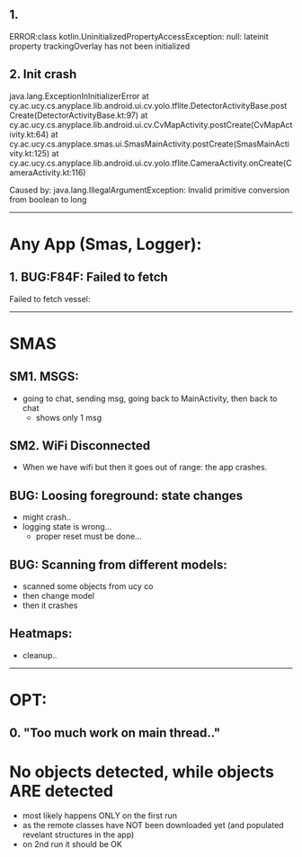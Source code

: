 ## 1.
ERROR:class kotlin.UninitializedPropertyAccessException: null: lateinit property trackingOverlay has
not been initialized

## 2. Init crash

java.lang.ExceptionInInitializerError
at cy.ac.ucy.cs.anyplace.lib.android.ui.cv.yolo.tflite.DetectorActivityBase.postCreate(DetectorActivityBase.kt:97)
  at cy.ac.ucy.cs.anyplace.lib.android.ui.cv.CvMapActivity.postCreate(CvMapActivity.kt:64)
  at cy.ac.ucy.cs.anyplace.smas.ui.SmasMainActivity.postCreate(SmasMainActivity.kt:125)
  at cy.ac.ucy.cs.anyplace.lib.android.ui.cv.yolo.tflite.CameraActivity.onCreate(CameraActivity.kt:116)


Caused by: java.lang.IllegalArgumentException: Invalid primitive conversion from boolean to long

---


# Any App (Smas, Logger):

## 1. BUG:F84F: Failed to fetch <prettyType>
Failed to fetch vessel:

---

# SMAS

## SM1. MSGS:
- going to chat, sending msg, going back to MainActivity, then back to chat
  - shows only 1 msg
  

## SM2. WiFi Disconnected
- When we have wifi but then it goes out of range: the app crashes.


## BUG: Loosing foreground: state changes
- might crash..
- logging state is wrong...
  - proper reset must be done...


## BUG: Scanning from different models:
- scanned some objects from ucy co
- then change model
 - then it crashes

## Heatmaps:
- cleanup..

-------


# OPT:

## 0. "Too much work on main thread.."


# No objects detected, while objects ARE detected
- most likely happens ONLY on the first run
- as the remote classes have NOT been downloaded yet (and populated revelant structures in the app)
- on 2nd run it should be OK